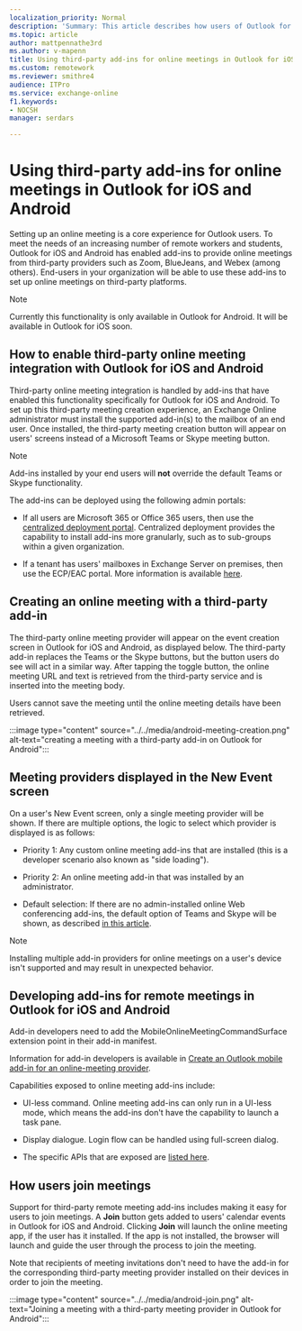 ```yaml
---
localization_priority: Normal
description: 'Summary: This article describes how users of Outlook for iOS and Android can use third-party add-ins for online meetings'
ms.topic: article
author: mattpennathe3rd
ms.author: v-mapenn
title: Using third-party add-ins for online meetings in Outlook for iOS and Android
ms.custom: remotework 
ms.reviewer: smithre4
audience: ITPro
ms.service: exchange-online
f1.keywords:
- NOCSH
manager: serdars

---
```


# Using third-party add-ins for online meetings in Outlook for iOS and Android
 
Setting up an online meeting is a core experience for Outlook users. To meet the needs of an increasing number of remote workers and students, Outlook for iOS and Android has enabled add-ins to provide online meetings from third-party providers such as Zoom, BlueJeans, and Webex (among others). End-users in your organization will be able to use these add-ins to set up online meetings on third-party platforms.

> [!NOTE]
> Currently this functionality is only available in Outlook for Android. It will be available in Outlook for iOS soon.

## How to enable third-party online meeting integration with Outlook for iOS and Android

Third-party online meeting integration is handled by add-ins that have enabled this functionality specifically for Outlook for iOS and Android. To set up this third-party meeting creation experience, an Exchange Online administrator must install the supported add-in(s) to the mailbox of an end user. Once installed, the third-party meeting creation button will appear on users' screens instead of a Microsoft Teams or Skype meeting button.

> [!NOTE]
> Add-ins installed by your end users will **not** override the default Teams or Skype functionality.

The add-ins can be deployed using the following admin portals:

- If all users are Microsoft 365 or Office 365 users, then use the [centralized deployment portal](https://docs.microsoft.com/office/dev/add-ins/publish/centralized-deployment). Centralized deployment provides the capability to install add-ins more granularly, such as to sub-groups within a given organization.
    
- If a tenant has users' mailboxes in Exchange Server on premises, then use the ECP/EAC portal. More information is available [here](https://docs.microsoft.com/Exchange/install-or-remove-outlook-add-ins-2013-help).


## Creating an online meeting with a third-party add-in

The third-party online meeting provider will appear on the event creation screen in Outlook for iOS and Android, as displayed below. The third-party add-in replaces the Teams or the Skype buttons, but the button users do see will act in a similar way. After tapping the toggle button, the online meeting URL and text is retrieved from the third-party service and is inserted into the meeting body.

Users cannot save the meeting until the online meeting details have been retrieved.

:::image type="content" source="../../media/android-meeting-creation.png" alt-text="creating a meeting with a third-party add-in on Outlook for Android":::


## Meeting providers displayed in the New Event screen

On a user's New Event screen, only a single meeting provider will be shown. If there are multiple options, the logic to select which provider is displayed is as follows:

  - Priority 1: Any custom online meeting add-ins that are installed (this is a developer scenario also known as "side loading").

  - Priority 2: An online meeting add-in that was installed by an administrator.

  - Default selection: If there are no admin-installed online Web conferencing add-ins, the default option of Teams and Skype will be shown, as described [in this article](https://docs.microsoft.com/microsoftteams/setting-your-coexistence-and-upgrade-settings).

> [!NOTE]
> Installing multiple add-in providers for online meetings on a user's device isn't supported and may result in unexpected behavior.


## Developing add-ins for remote meetings in Outlook for iOS and Android

Add-in developers need to add the MobileOnlineMeetingCommandSurface extension point in their add-in manifest. 

Information for add-in developers is available in [Create an Outlook mobile add-in for an online-meeting provider](https://docs.microsoft.com/office/dev/add-ins/outlook/online-meeting).

Capabilities exposed to online meeting add-ins include:

  - UI-less command. Online meeting add-ins can only run in a UI-less mode, which means the add-ins don't have the capability to launch a task pane.

  - Display dialogue. Login flow can be handled using full-screen dialog.

  - The specific APIs that are exposed are [listed here](https://docs.microsoft.com/office/dev/add-ins/outlook/online-meeting\#available-apis).


## How users join meetings

Support for third-party remote meeting add-ins includes making it easy for users to join meetings. A **Join** button gets added to users' calendar events in Outlook for iOS and Android. Clicking **Join** will launch the online meeting app, if the user has it installed. If the app is not installed, the browser will launch and guide the user through the process to join the meeting. 

Note that recipients of meeting invitations don't need to have the add-in for the corresponding third-party meeting provider installed on their devices in order to join the meeting.

:::image type="content" source="../../media/android-join.png" alt-text="Joining a meeting with a third-party meeting provider in Outlook for Android":::
